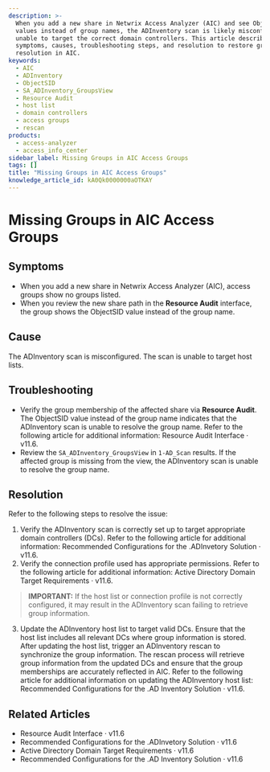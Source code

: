 ```yaml
---
description: >-
  When you add a new share in Netwrix Access Analyzer (AIC) and see ObjectSID
  values instead of group names, the ADInventory scan is likely misconfigured or
  unable to target the correct domain controllers. This article describes
  symptoms, causes, troubleshooting steps, and resolution to restore group
  resolution in AIC.
keywords:
  - AIC
  - ADInventory
  - ObjectSID
  - SA_ADInventory_GroupsView
  - Resource Audit
  - host list
  - domain controllers
  - access groups
  - rescan
products:
  - access-analyzer
  - access_info_center
sidebar_label: Missing Groups in AIC Access Groups
tags: []
title: "Missing Groups in AIC Access Groups"
knowledge_article_id: kA0Qk0000000aOTKAY
---
```


# Missing Groups in AIC Access Groups

## Symptoms

- When you add a new share in Netwrix Access Analyzer (AIC), access groups show no groups listed.
- When you review the new share path in the **Resource Audit** interface, the group shows the ObjectSID value instead of the group name.

## Cause

The ADInventory scan is misconfigured. The scan is unable to target host lists.

## Troubleshooting

- Verify the group membership of the affected share via **Resource Audit**. The ObjectSID value instead of the group name indicates that the ADInventory scan is unable to resolve the group name. Refer to the following article for additional information: Resource Audit Interface · v11.6.
- Review the `SA_ADInventory_GroupsView` in `1-AD_Scan` results. If the affected group is missing from the view, the ADInventory scan is unable to resolve the group name.

## Resolution

Refer to the following steps to resolve the issue:

1. Verify the ADInventory scan is correctly set up to target appropriate domain controllers (DCs). Refer to the following article for additional information: Recommended Configurations for the .ADInvetory Solution · v11.6.
2. Verify the connection profile used has appropriate permissions. Refer to the following article for additional information: Active Directory Domain Target Requirements · v11.6.

> **IMPORTANT:** If the host list or connection profile is not correctly configured, it may result in the ADInventory scan failing to retrieve group information.

3. Update the ADInventory host list to target valid DCs. Ensure that the host list includes all relevant DCs where group information is stored. After updating the host list, trigger an ADInventory rescan to synchronize the group information. The rescan process will retrieve group information from the updated DCs and ensure that the group memberships are accurately reflected in AIC. Refer to the following article for additional information on updating the ADInventory host list: Recommended Configurations for the .AD Inventory Solution · v11.6.

## Related Articles

- Resource Audit Interface · v11.6
- Recommended Configurations for the .ADInvetory Solution · v11.6
- Active Directory Domain Target Requirements · v11.6
- Recommended Configurations for the .AD Inventory Solution · v11.6
